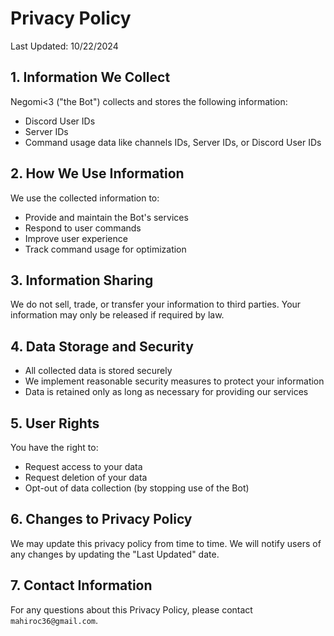 # Privacy Policy

Last Updated: 10/22/2024

## 1. Information We Collect

Negomi<3 ("the Bot") collects and stores the following information:

* Discord User IDs
* Server IDs
* Command usage data like channels IDs, Server IDs, or Discord User IDs

## 2. How We Use Information

We use the collected information to:

* Provide and maintain the Bot's services
* Respond to user commands
* Improve user experience
* Track command usage for optimization

## 3. Information Sharing

We do not sell, trade, or transfer your information to third parties. Your information may only be released if required by law.

## 4. Data Storage and Security

* All collected data is stored securely
* We implement reasonable security measures to protect your information
* Data is retained only as long as necessary for providing our services

## 5. User Rights

You have the right to:

* Request access to your data
* Request deletion of your data
* Opt-out of data collection (by stopping use of the Bot)

## 6. Changes to Privacy Policy

We may update this privacy policy from time to time. We will notify users of any changes by updating the "Last Updated" date.

## 7. Contact Information

For any questions about this Privacy Policy, please contact `mahiroc36@gmail.com`.
